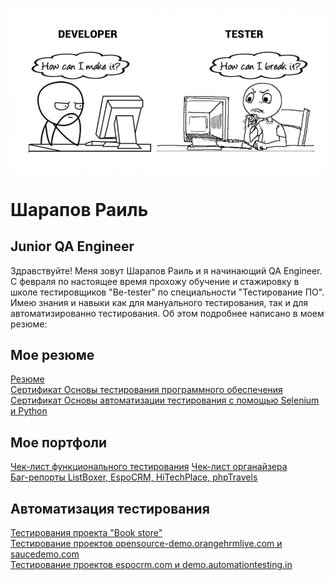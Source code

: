 ![Header](https://github.com/Sharksdash/portfolio/blob/main/%D0%BC%D0%B5%D0%BC%20.jpg)

# Шарапов Раиль
## Junior QA Engineer

Здравствуйте! Меня зовут Шарапов Раиль и я начинающий QA Engineer. С февраля по настоящее время прохожу обучение и стажировку в школе тестировщиков "Be-tester" по специальности "Тестирование ПО".
Имею знания и навыки как для мануального тестирования, так и для автоматизированно тестирования. Об этом подробнее написано в моем резюме: 

## Мое резюме

[Резюме](https://kazan.hh.ru/applicant/resumes/view?resume=38ef236eff0bde6feb0039ed1f436d30446d55)  
[Сертификат Основы тестирования программного обеспечения](https://drive.google.com/drive/folders/1KjoNH3zQ2sxYr0TiB6WzgiZAxDiMf964)  
[Сертификат Основы автоматизации тестирования с помощью Selenium и Python](https://drive.google.com/drive/folders/16A0BmEttFWBJK-vqUDH35vXEBwypfmFA)  

## Мое портфоли  
[Чек-лист функционального тестирования](https://docs.google.com/document/d/1hsYiROW_wkvg56H6ZFF7oLINN35ZvXQE/edit)
[Чек-лист органайзера](https://docs.google.com/document/d/1BPNMzTKC1HBJjPEinNTILYBWSZzjzyde/edit)  
[Баг-репорты ListBoxer, EspoCRM, HiTechPlace, phpTravels](https://docs.google.com/spreadsheets/d/13B8EJLx1zriLRQXQBsWEzzC98iMfjjAU/edit#gid=1374013526)  

## Автоматизация тестирования  

[Тестирования проекта "Book store"](https://github.com/Sharksdash/book_store_testing)  
[Тестирование проектов opensource-demo.orangehrmlive.com и saucedemo.com](https://github.com/Sharksdash/automation/blob/main/lesson_2.py)  
[Тестирование проектов espocrm.com и demo.automationtesting.in](https://github.com/Sharksdash/automation/blob/main/lesson_3.py)  
